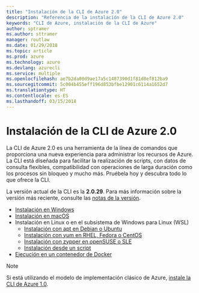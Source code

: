 ```yaml
---
title: "Instalación de la CLI de Azure 2.0"
description: "Referencia de la instalación de la CLI de Azure 2.0"
keywords: "CLI de Azure, instalación de la CLI de Azure"
author: sptramer
ms.author: sttramer
manager: routlaw
ms.date: 01/29/2018
ms.topic: article
ms.prod: azure
ms.technology: azure
ms.devlang: azurecli
ms.service: multiple
ms.openlocfilehash: ae7b2da00d9ae17a5c1487390d1f81d8ef812ba9
ms.sourcegitcommit: 5c004b455eff196d853bfbe12901c6114a1652d7
ms.translationtype: HT
ms.contentlocale: es-ES
ms.lasthandoff: 03/15/2018
---
```

# <a name="install-azure-cli-20"></a>Instalación de la CLI de Azure 2.0

La CLI de Azure 2.0 es una herramienta de la línea de comandos que proporciona una nueva experiencia para administrar los recursos de Azure. La CLI está diseñada para facilitar la realización de scripts, con datos de consulta flexibles, compatibilidad con operaciones de larga duración como los procesos sin bloqueo y mucho más. Pruébela hoy y descubra todo lo que ofrece la CLI.

La versión actual de la CLI es la __2.0.29__. Para más información sobre la versión más reciente, consulte las [notas de la versión](release-notes-azure-cli.md).

* [Instalación en Windows](install-azure-cli-windows.md)
* [Instalación en macOS](install-azure-cli-macos.md)
* Instalación en Linux o en el subsistema de Windows para Linux (WSL)
  * [Instalación con apt en Debian o Ubuntu](install-azure-cli-apt.md)
  * [Instalación con yum en RHEL, Fedora o CentOS](install-azure-cli-yum.md)
  * [Instalación con zypper en openSUSE o SLE](install-azure-cli-zypper.md)
  * [Instalación desde un script](install-azure-cli-linux.md)
* [Ejecución en un contenedor de Docker](run-azure-cli-docker.md)

> [!NOTE]
> Si está utilizando el modelo de implementación clásico de Azure, [instale la CLI de Azure 1.0](/azure/cli-install-nodejs).

